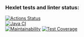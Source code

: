### Hexlet tests and linter status:
[![Actions Status](https://github.com/alexhmbg/java-project-99/actions/workflows/hexlet-check.yml/badge.svg)](https://github.com/alexhmbg/java-project-99/actions)  
[![Java CI](https://github.com/alexhmbg/java-project-99/actions/workflows/main.yml/badge.svg)](https://github.com/alexhmbg/java-project-99/actions/workflows/main.yml)  
[![Maintainability](https://api.codeclimate.com/v1/badges/f50c5d36a3c54a4ba415/maintainability)](https://codeclimate.com/github/alexhmbg/java-project-99/maintainability)
[![Test Coverage](https://api.codeclimate.com/v1/badges/f50c5d36a3c54a4ba415/test_coverage)](https://codeclimate.com/github/alexhmbg/java-project-99/test_coverage)